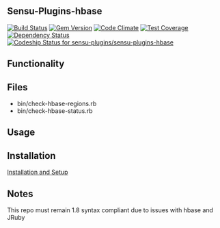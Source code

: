 ## Sensu-Plugins-hbase

[ ![Build Status](https://travis-ci.org/sensu-plugins/sensu-plugins-hbase.svg?branch=master)](https://travis-ci.org/sensu-plugins/sensu-plugins-hbase)
[![Gem Version](https://badge.fury.io/rb/sensu-plugins-hbase.svg)](http://badge.fury.io/rb/sensu-plugins-hbase)
[![Code Climate](https://codeclimate.com/github/sensu-plugins/sensu-plugins-hbase/badges/gpa.svg)](https://codeclimate.com/github/sensu-plugins/sensu-plugins-hbase)
[![Test Coverage](https://codeclimate.com/github/sensu-plugins/sensu-plugins-hbase/badges/coverage.svg)](https://codeclimate.com/github/sensu-plugins/sensu-plugins-hbase)
[![Dependency Status](https://gemnasium.com/sensu-plugins/sensu-plugins-hbase.svg)](https://gemnasium.com/sensu-plugins/sensu-plugins-hbase)
[![Codeship Status for sensu-plugins/sensu-plugins-hbase](https://codeship.com/projects/87326720-ea2a-0132-ffd2-32dfa18a9fce/status?branch=master)](https://codeship.com/projects/83049)

## Functionality

## Files
 * bin/check-hbase-regions.rb
 * bin/check-hbase-status.rb

## Usage

## Installation

[Installation and Setup](https://github.com/sensu-plugins/documentation/blob/master/user_docs/installation_instructions.md)

## Notes

This repo must remain 1.8 syntax compliant due to issues with hbase and JRuby
